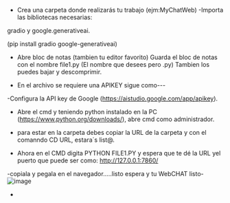 - Crea una carpeta donde realizarás tu trabajo (ejm:MyChatWeb)
-Importa las bibliotecas necesarias:

 gradio y google.generativeai.

(pip install gradio google-generativeai)
- Abre bloc de notas (tambien tu editor favorito)
  Guarda el bloc de notas con el nombre file1.py (El nombre que desees pero .py)
  Tambien los puedes bajar y descomprimir.

- En el archivo se requiere una APIKEY  sigue como---

-Configura la API key de Google (https://aistudio.google.com/app/apikey).

- Abre el cmd y teniendo python instalado en la PC (https://www.python.org/downloads/), abre cmd como administrador.

- para estar en la carpeta debes copiar la URL de la carpeta y con el comanndo CD URL, estara´s list@.

- Ahora en el CMD digita PYTHON FILE1.PY y espera que te dé la URL yel puerto que puede ser como: http://127.0.0.1:7860/

-copiala y pegala en el navegador.....listo espera y tu WebCHAT listo- 
![image](https://github.com/user-attachments/assets/0b0039e5-0b6d-4812-af0c-4a86838fb646)

- 
